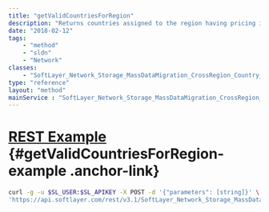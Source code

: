 ```yaml
---
title: "getValidCountriesForRegion"
description: "Returns countries assigned to the region having pricing info set. "
date: "2018-02-12"
tags:
    - "method"
    - "sldn"
    - "Network"
classes:
    - "SoftLayer_Network_Storage_MassDataMigration_CrossRegion_Country_Xref"
type: "reference"
layout: "method"
mainService : "SoftLayer_Network_Storage_MassDataMigration_CrossRegion_Country_Xref"
---
```


# [REST Example](#getValidCountriesForRegion-example) <a href="/article/rest/"><i class="fas fa-question"></i></a> {#getValidCountriesForRegion-example .anchor-link} 
```bash
curl -g -u $SL_USER:$SL_APIKEY -X POST -d '{"parameters": [string]}' \
'https://api.softlayer.com/rest/v3.1/SoftLayer_Network_Storage_MassDataMigration_CrossRegion_Country_Xref/getValidCountriesForRegion'
```
